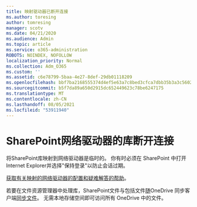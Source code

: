 ```yaml
---
title: 映射驱动器已断开连接
ms.author: toresing
author: tomresing
manager: scotv
ms.date: 04/21/2020
ms.audience: Admin
ms.topic: article
ms.service: o365-administration
ROBOTS: NOINDEX, NOFOLLOW
localization_priority: Normal
ms.collection: Adm_O365
ms.custom: ''
ms.assetid: c6e78799-5baa-4e27-8def-29db01118209
ms.openlocfilehash: bbf7ba2168555374d4ef5e63a7c8bed3cfca7dbb35b3a3c5602d3b0d1d2fda0a
ms.sourcegitcommit: b5f7da89a650d2915dc652449623c78be6247175
ms.translationtype: MT
ms.contentlocale: zh-CN
ms.lasthandoff: 08/05/2021
ms.locfileid: "53911940"
---
```

# <a name="sharepoint-libraries-mapped-to-network-drives-become-disconnected"></a>SharePoint网络驱动器的库断开连接

将SharePoint库映射到网络驱动器是临时的。 你有时必须在 SharePoint 中打开Internet Explorer并选择"保持登录"以防止会话过期。 
  
[获取有关映射的网络驱动器的配置和疑难解答的帮助](https://docs.microsoft.com/sharepoint/support/administration/troubleshoot-mapped-network-drives)。
  
若要在文件资源管理器中处理库，SharePoint文件与包括文件[随](https://support.office.com/article/6de9ede8-5b6e-4503-80b2-6190f3354a88.aspx)OneDrive 同步客户端[同步文件](https://support.office.com/article/0e6860d3-d9f3-4971-b321-7092438fb38e.aspx)。 无需本地存储空间即可访问所有 OneDrive 中的文件。
  

